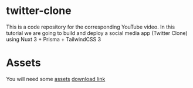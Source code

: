 # twitter-clone
This is a code repository for the corresponding YouTube video. In this tutorial we are going to build and deploy a social media app (Twitter Clone) using Nuxt 3 + Prisma + TailwindCSS 3

# Assets
You will need some [assets](https://gist.github.com/hassnian/a8ef7f243dcc933887b31af77e73df29) [download link](https://gist.github.com/hassnian/a8ef7f243dcc933887b31af77e73df29/archive/f2122e760fcdcfae438648f2829ed6b7d5059e19.zip)
